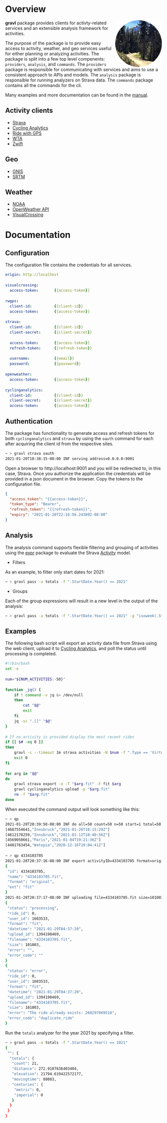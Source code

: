 # Overview

<img src="docs/images/gravl.png" width="150" alt="gravl logo" align="right">

**gravl** package provides clients for activty-related services and an extensible analysis framework for activities.

The purpose of the package is to provide easy access to activity, weather, and geo services useful for either planning or analyzing activities. The package is split into a few top level compenents: `providers`, `analysis`, and `commands`. The `providers` package is responsible for communicating with services and aims to use a consistent approach to APIs and models. The `analysis` package is responsible for running analyzers on Strava data. The `commands` package contains all the commands for the cli.

Many examples and more documentation can be found in the [manual](docs/manual.md).

## Activity clients
* [Strava](https://strava.com)
* [Cycling Analytics](https://www.cyclinganalytics.com/)
* [Ride with GPS](https://ridewithgps.com)
* [WTA](https://wta.org)
* [Zwift](https://zwift.com)

## Geo
* [GNIS](https://geonames.usgs.gov)
* [SRTM](https://github.com/sakisds/go-srtm)

## Weather
* [NOAA](https://weather.gov)
* [OpenWeather API](https://openweathermap.org/api)
* [VisualCrossing](https://visualcrossing.com)

# Documentation

## Configuration

The configuration file contains the credentials for all services.

```yaml
origin: http://localhost

visualcrossing:
  access-token:       {{access-token}}

rwgps:
  client-id:          {{client-id}}
  access-token:       {{access-token}}

strava:
  client-id:          {{client-id}}
  client-secret:      {{client-secret}}

  access-token:       {{access-token}}
  refresh-token:      {{refresh-token}}

  username:           {{email}}
  password:           {{password}}

openweather:
  access-token:       {{access-token}}

cyclinganalytics:
  client-id:          {{client-id}}
  client-secret:      {{client-secret}}
  access-token:       {{access-token}}
```

## Authentication

The package has functionality to generate access and refresh tokens for both `cyclinganalytics` and `strava` by using the `oauth` command for each after acquiring the client id from the respective sites.

```sh
~ > gravl strava oauth
2021-01-20T18:38:15-08:00 INF serving address=0.0.0.0:9001
```

Open a browser to http://localhost:9001 and you will be redirected to, in this case, Strava. Once you authorize the application the credentials will be provided in a json document in the browser. Copy the tokens to the configuration file.

```json
{
  "access_token": "{{access-token}}",
  "token_type": "Bearer",
  "refresh_token": "{{refresh-token}}",
  "expiry": "2021-01-20T22:16:56.243892-08:00"
}
```

## Analysis

The analysis command supports flexible filtering and grouping of activities using the [expr](https://github.com/antonmedv/expr) package to evaluate the Strava [Activity](https://github.com/bzimmer/gravl/blob/master/pkg/providers/activity/strava/model.go#L333) model.

* Filters

As an example, to filter only start dates for 2021:

```sh
~ > gravl pass -a totals -f ".StartDate.Year() == 2021"
```

* Groups

Each of the group expressions will result in a new level in the output of the analysis:

```sh
~ > gravl pass -a totals -f ".StartDate.Year() == 2021" -g "isoweek(.StartDate)" -g ".Type"
```

## Examples

The following bash script will export an activity data file from Strava using the web client, upload it to [Cycling Analytics](https://www.cyclinganalytics.com/), and poll the status until processing is completed.

```sh
#!/bin/bash
set -e

num="${NUM_ACTIVITIES:-50}"

function _jq() {
    if ! command -v jq &> /dev/null
    then
        cat "$@"
        exit
    fi
    jq -sc ".[]" "$@"
}

# If no activity is provided display the most recent rides
if [[ $# -eq 0 ]]
then
    gravl -c --timeout 1m strava activities -N $num -f ".Type == 'VirtualRide'" -B ".ID, .Name, .StartDateLocal, .Distance.Miles()" | _jq
    exit 0
fi

for arg in "$@"
do
    gravl strava export -o -T "$arg.fit" -F fit $arg
    gravl cyclinganalytics upload -p "$arg.fit"
    rm -f "$arg.fit"
done
```

When executed the command output will look something like this:

```sh
~ > qp
2021-01-28T20:39:50-08:00 INF do all=50 count=50 n=50 start=1 total=50
[4687554641,"Innsbruck","2021-01-26T18:15:29Z"]
[4612178259,"Innsbruck","2021-01-12T18:40:56Z"]
[4569050661,"Paris","2021-01-04T19:21:36Z"]
[4481763454,"Watopia","2020-12-16T19:04:41Z"]

~ > qp 4334103705
2021-01-28T20:37:16-08:00 INF export activityID=4334103705 format=original
{
 "id": 4334103705,
 "name": "4334103705.fit",
 "format": "original",
 "ext": "fit"
}
2021-01-28T20:37:17-08:00 INF uploading file=4334103705.fit size=101003
{
 "status": "processing",
 "ride_id": 0,
 "user_id": 1603533,
 "format": "fit",
 "datetime": "2021-01-29T04:37:20",
 "upload_id": 1394198469,
 "filename": "4334103705.fit",
 "size": 101003,
 "error": "",
 "error_code": ""
}
{
 "status": "error",
 "ride_id": 0,
 "user_id": 1603533,
 "format": "fit",
 "datetime": "2021-01-29T04:37:20",
 "upload_id": 1394198469,
 "filename": "4334103705.fit",
 "size": 101003,
 "error": "The ride already exists: 260297069518",
 "error_code": "duplicate_ride"
}
```

Run the `totals` analyzer for the year 2021 by specifying a filter.

```sh
~ > gravl pass -a totals -f ".StartDate.Year() == 2021"
{
 "": {
  "totals": {
   "count": 21,
   "distance": 272.9107636403404,
   "elevation": 21794.619422572177,
   "movingtime": 88083,
   "centuries": {
    "metric": 0,
    "imperial": 0
   }
  }
 }
}
```
